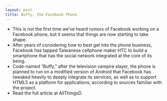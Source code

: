 ```yaml
---
layout: post
title: Buffy, the Facebook Phone
---
```

* This is not the first time we’ve heard rumors of Facebook working on a Facebook phone, but it seems that things are now starting to take shape.
* After years of considering how to best get into the phone business, Facebook has tapped Taiwanese cellphone maker HTC to build a smartphone that has the social network integrated at the core of its being.
* Code-named “Buffy,” after the television vampire slayer, the phone is planned to run on a modified version of Android that Facebook has tweaked heavily to deeply integrate its services, as well as to support HTML5 as a platform for applications, according to sources familiar with the project.
* Read the full article at AllThingsD.

